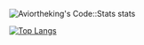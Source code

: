 ![Aviortheking's Code::Stats stats](https://codestats-readme.vercel.app/api?username=gio-bon&show_icons=true)

[![Top Langs](https://codestats-readme.vercel.app/api/top-langs/?username=gio-bon&layout=compact&language_count=30)](https://github.com/aviortheking/codestats-readme)
